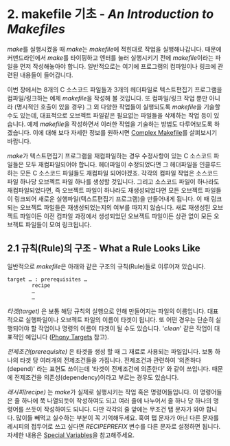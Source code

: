 # 2. makefile 기초 - _An Introduction to Makefiles_

*make*를 실행시켰을 때 *make*는 *makefile*에 적힌대로 작업을 실행해나갑니다.
때문에 커맨드라인에서 *make*를 타이핑하고 엔터를 눌러 실행시키기 전에 *makefile*이라는 파일을 먼저 작성해놓아야 합니다.
일반적으로는 여기에 프로그램의 컴파일이나 링크에 관련된 내용들이 들어갑니다.

이번 장에서는 8개의 C 소스코드 파일들과 3개의 헤더파일로 텍스트편집기 프로그램을 컴파일/링크하는 예제 *makefile*을 작성해 볼 것입니다.
또 컴파일/링크 작업 뿐만 아니라 (명시적인 호출이 있을 경우) 그 외 다양한 작업들이 실행되도록 *makefile*을 기술할 수도 있는데, 대표적으로 오브젝트 파일같은 필요없는 파일들을 삭제하는 작업 등이 있습니다.
예제 *makefile*을 작성하면서 이러한 작업을 기술하는 방법도 다루어보도록 하겠습니다.
이에 대해 보다 자세한 정보를 원하시면 [Complex Makefile](https://www.gnu.org/software/make/manual/make.html#Complex-Makefile)를 살펴보시기 바랍니다.

*make*가 텍스트편집기 프로그램을 재컴파일하는 경우 수정사항이 있는 C 소스코드 파일들은 모두 재컴파일되어야 합니다.
헤더파일이 수정되었다면 그 헤더파일을 인클루드하는 모든 C 소스코드 파일들도 재컴파일 되어야겠죠.
각각의 컴파일 작업은 소스코드 파일 하나당 오브젝트 파일 하나를 생성할 것입니다.
그리고 소스코드 파일이 하나라도 재컴파일되었다면, 즉 오브젝트 파일이 하나라도 재생성되었다면 모든 오브젝트 파일들이 링크되어 새로운 실행파일(텍스트편집기 프로그램)을 만들어내게 됩니다.
이 때 링크되는 오브젝트 파일들은 재생성되었는지의 여부를 따지지 않습니다.
새로 재생성된 오브젝트 파일이든 이전 컴파일 과정에서 생성되었던 오브젝트 파일이든 상관 없이 모든 오브젝트 파일들이 모여 링크됩니다.

## 2.1 규칙(Rule)의 구조 - What a Rule Looks Like
일반적으로 *makefile*은 아래와 같은 구조의 규칙(Rule)들로 이루어져 있습니다.
```
target … : prerequisites …
        recipe
        …
        …
```
*타겟(target)* 은 보통 해당 규칙의 실행으로 인해 만들어지는 파일의 이름입니다. 대표적으로 실행파일이나 오브젝트 파일의 이름이 타겟이 됩니다.
또 어떤 경우는 단순히 실행되어야 할 작업이나 명령의 이름이 타겟이 될 수도 있습니다. '*clean*' 같은 작업이 대표적인 예입니다 ([Phony Targets](https://www.gnu.org/software/make/manual/make.html#Phony-Targets) 참고).

*전제조건(prerequisite)* 은 타겟을 생성 할 때 그 재료로 사용되는 파일입니다. 보통 하나의 타겟 당 여러개의 전제조건들을 가집니다.
전제조건과 관련하여 '의존하다(depend)' 라는 표현도 쓰이는데 '타겟이 전제조건에 의존한다' 와 같이 쓰입니다.
때문에 전제조건을 의존성(dependency)이라고 부르는 경우도 있습니다.

*레시피(recipe)* 는 *make*가 실제로 실행시키는 작업 혹은 명령어들입니다.
이 명령어들은 줄 하나에 쭉 나열되듯이 작성하여도 되고 여러 줄에 나누어서 줄 하나 당 하나의 명령어를 쓰듯이 작성하여도 되니다.
다만 각각의 줄 앞에는 무조건 탭 문자가 와야 합니다. 많이들 빼먹고 실수하는 부분이 꼭 기억해두세요.
혹여 탭 문자가 아닌 다른 문자를 레시피의 접두어로 쓰고 싶다면 *RECIPEPREFIX* 변수를 다른 문자로 설정하면 됩니다.
자세한 내용은 [Special Variables](https://www.gnu.org/software/make/manual/make.html#Special-Variables)을 참고해주세요.

